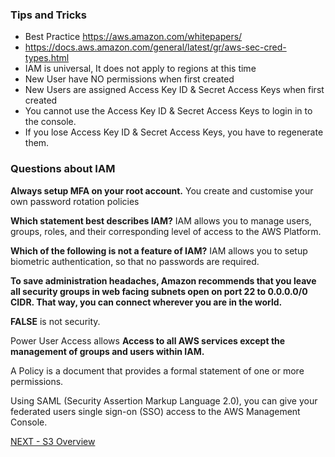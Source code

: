 ### Tips and Tricks  

* Best Practice https://aws.amazon.com/whitepapers/  
* https://docs.aws.amazon.com/general/latest/gr/aws-sec-cred-types.html
* IAM is universal, It does not apply to regions at this time
* New User have NO permissions when first created
* New Users are assigned Access Key ID & Secret Access Keys when first created
* You cannot use the Access Key ID & Secret Access Keys to login in to the console.  
* If you lose Access Key ID & Secret Access Keys, you have to regenerate them.

### Questions about IAM  

**Always setup MFA on your root account.**
 You create and customise your own password rotation policies

**Which statement best describes IAM?**
IAM allows you to manage users, groups, roles, and their corresponding level of access to the AWS Platform.

**Which of the following is not a feature of IAM?**
IAM allows you to setup biometric authentication, so that no passwords are required.  

**To save administration headaches, Amazon recommends that you leave all security groups in web facing subnets open on port 22 to 0.0.0.0/0 CIDR. That way, you can connect wherever you are in the world.**

**FALSE** is not security.  

Power User Access allows **Access to all AWS services except the management of groups and users within IAM.**  

A Policy is a document that provides a formal statement of one or more permissions.

Using SAML (Security Assertion Markup Language 2.0), you can give your federated users single sign-on (SSO) access to the AWS Management Console.


[NEXT - S3 Overview](../s3/s3.md)  
